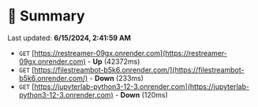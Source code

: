 # 📖 Summary
Last updated: **6/15/2024, 2:41:59 AM**

- `GET` [https://restreamer-09gx.onrender.com](https://restreamer-09gx.onrender.com) - **Up** (42372ms)
- `GET` [https://filestreambot-b5k6.onrender.com/](https://filestreambot-b5k6.onrender.com/) - **Down** (233ms)
- `GET` [https://jupyterlab-python3-12-3.onrender.com](https://jupyterlab-python3-12-3.onrender.com) - **Down** (120ms)
